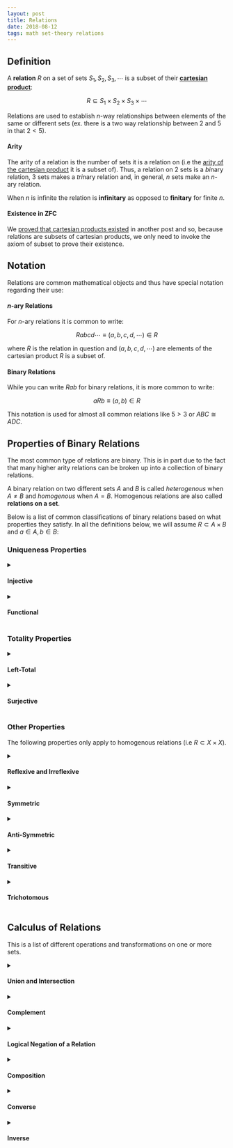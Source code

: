 ```yaml
---
layout: post
title: Relations
date: 2018-08-12
tags: math set-theory relations
---
```

<!-- ## What is a Relation?
Relations are used to correlate elements of different sets in some way. They are a more general form of a function, which can only relate elements to a single output.

#### Example
Say I had a set of tops $T$, pants $P$, and shoes $S$. I could define another set $R$ that is a collection of all the combinations of clothing that go together (a set of ordered triplets). This set would be called a relation, because it *relates* pieces of clothing that go well together by virtue of that combination being an element of $R$. -->

## Definition
A **relation** $R$ on a set of sets $S_1,S_2,S_3,\cdots$ is a subset of their [**cartesian product**](/cartesian-product):

$$R\subseteq S_1\times S_2\times S_3\times \cdots$$

Relations are used to establish $n$-way relationships between elements of the same or different sets (ex. there is a two way relationship between $2$ and $5$ in that $2<5$).

#### Arity
The arity of a relation is the number of sets it is a relation on (i.e the [arity of the cartesian product](/cartesian-product#arity) it is a subset of). Thus, a relation on $2$ sets is a *bi*nary relation, $3$ sets makes a *tri*nary relation and, in general, $n$ sets make an $n$-ary relation.

When $n$ is infinite the relation is **infinitary** as opposed to **finitary** for finite $n$.

<!--more-->

#### Existence in ZFC
We [proved that cartesian products existed](/cartesian-product#existence-in-zfc) in another post and so, because relations are subsets of cartesian products, we only need to invoke the axiom of subset to prove their existence.

## Notation
Relations are common mathematical objects and thus have special notation regarding their use:

#### $n$-ary Relations
For $n$-ary relations it is common to write:

$$Rabcd\cdots \equiv (a,b,c,d,\cdots)\in R$$

where $R$ is the relation in question and $(a,b,c,d,\cdots)$ are elements of the cartesian product $R$ is a subset of.

#### Binary Relations
While you can write $Rab$ for binary relations, it is more common to write:

$$aRb\equiv (a,b)\in R$$

This notation is used for almost all common relations like $5>3$ or $ABC \cong ADC$.

## Properties of Binary Relations
The most common type of relations are binary. This is in part due to the fact that many higher arity relations can be broken up into a collection of binary relations.

<!-- This is in part because many relations can be [*curried*](https://en.wikipedia.org/wiki/Currying) into several different binary relations -->

A binary relation on two different sets $A$ and $B$ is called *heterogenous* when $A\not=B$ and *homogenous* when $A=B$. Homogenous relations are also called **relations on a set**.

Below is a list of common classifications of binary relations based on what properties they satisfy. In all the definitions below, we will assume $R\subset A\times B$ and $a\in A, b\in B$:

### Uniqueness Properties

<details>
<summary><h4 class="inline">Injective</h4></summary>
A relation is called injective if for all $b$ on the right side, the $a$ on the left side is unique in the expression $aRb$. More formally, $R$ is injective if:

$$(\forall a_1,a_2\in A, \forall b\in B)\ a_1Rb\wedge a_2Rb\implies a_1=a_2$$

Because of this property, injective relations are also called <b>left-unique</b>.
</details>

<details>
<summary><h4 class="inline">Functional</h4></summary>
A relation is functional if for all $a$ on the left side, the $b$ on the right is unique. Relations that fulfill this property are called <b>functions</b> and are said to have a unique output $b$ for a given input $a$. Formally this means:

$$(\forall a\in A, \forall b_1,b_2\in B)\ aRb_1\wedge aRb_2\implies b_1=b_2$$

Similar to injective relations, a functional relation is also called <b>right-unique</b>.
</details>

<!-- <details>
<summary><h4 class="inline">One-to-One</h4></summary>
One-to-One functions are relations that are both functional and injective. These functions map every element in their domain to a unique element in the range. These are also called <b>injective functions</b> because being functional is implied in the classification 'function'.
</details> -->

### Totality Properties

<details>
<summary><h4 class="inline">Left-Total</h4></summary>
A left-total relation means that for every element in $A$ there is at least one element in $B$ that it is related to:

$$(\forall a\in A,\exists b\in B)\ aRb$$

Note that all functions are automatically left-total, but not all left-total relations are functions.
</details>

<details>
<summary><h4 class="inline">Surjective</h4></summary>
A relation is surjective every element in $B$ is related to at least one element in $A$:

$$(\exists a\in A,\forall b\in B)\ aRb$$

Similar to left-total relations, surjective relations are also called <b>right-total</b>. When a function is both injective and surjective it forms a bijection.
</details>

### Other Properties
The following properties only apply to homogenous relations (i.e $R\subset X\times X$).
<details>
<summary><h4 class="inline">Reflexive and Irreflexive</h4></summary>
A relation is reflexive if all elements relate to themselves:

$$(\forall x\in X)\ xRx$$

Some example of this are the less than or equal to $\le$ and the divides $\mid$ relations. Relations that don't relate <i>any</i> element to themselves are called <b>irreflexive</b>:

$$(\forall x\in X)\ \neg(xRx)$$

An example of this is the $lt$ relation.
</details>

<details>
<summary><h4 class="inline">Symmetric</h4></summary>
A relation is symmetric if $xRy$ means $yRx$ as well:

$$(\forall x,y\in X)\ xRy \implies yRx$$

Some examples of this include the proportionality $\propto$ of functions and similarity $\sim$ of geometric objects.
</details>

<details>
<summary><h4 class="inline">Anti-Symmetric</h4></summary>
A relation is anti-symmetric if when $xRy$ and $yRx$ are both true, then $x=y$:

$$(\forall x,y\in X)\ xRy\wedge yRx \implies x=y$$

Some examples of this include the $\le$ relation,  

</details>

<details>
<summary><h4 class="inline">Transitive</h4></summary>
A relation is transitive if $xRy$ and $yRz$ means $xRz$:

$$(\forall x,y,z\in X)\ xRy \wedge yRz\implies xRz$$

Relations like $\le$ and similarity $\sim$ are transitive.
</details>

<details>
<summary><h4 class="inline">Trichotomous</h4></summary>
A relation is trichotomus if for any two element in $X$ either $xRy$, $yRx$, or $x=y$ holds. But only 1 of those three options:

$$(\forall x,y\in X)\ (xRy \oplus yRx \oplus x=y) \wedge \neg(xRy \wedge yRx \wedge x=y)$$

The most common example of this is as a property of the real numbers under the $\lt$ or $\gt$ relations. In other words, any real number is either greater than, lesser than, <i>xor</i> equal to any other number.
</details>

## Calculus of Relations
This is a list of different operations and transformations on one or more sets.

<details>
<summary><h4 class="inline">Union and Intersection</h4></summary>
The union of two relations that are on the same sets is equivalent to 'adding/or-ing' them together. For example, the union of the $\lt$ and the $=$ relations is $\le$. Intersection has similar behavior except it displays an 'and' effect.
</details>

<details>
<summary><h4 class="inline">Complement</h4></summary>
The complement of a relation $R\subset A\times B$ is simply all the of the ordered pairs in $A\times B$ that are <i>not</i> in $R$. We can think of this as the ordinary complement of the relation denoted $R^\complement$ where $A\times B$ is the universal set:

$$R^\complement=\{(a,b)\in A\times B\mid (a,b)\not\in R\}$$

For example, the complement of less than or equal to is greater than: $\le^\complement=\gt$. The complement of "is a parent of" is "is not a parent of".
</details>

<details>
<summary><h4 class="inline">Logical Negation of a Relation</h4></summary>
Notice that negating a relation is equivalent to asserting its complement (assuming both elements being related are in the universal set). Put more formally, if $a\in A$ and $b\in B$:

$$\neg(aRb)\equiv aR^\complement b$$

It is this negating property that allows us to replace statements like $\neg(a\le b)$ with  $a\gt b$.
</details>

<details>
<summary><h4 class="inline">Composition</h4></summary>
The composition of two relations $R\subset A\times B$ and $S\subset B\times C$ is a sort of 'product' denoted $S\circ R\subset A\times C$:

$$S\circ R=\{(a,c)\in A\times C\mid\exists b:(a,b)\in R\wedge(b,c)\in S\}$$

<i>Notice that relation composition is associative: $X\circ (Y\circ Z)=(X\circ Y)\circ Z$</i><p></p>

An intuitive example of this can be found in kinship relations. The composition "is parent of" $\circ$ "is father of" returns the new relation "is grandfather of".
</details>

<details>
<summary><h4 class="inline">Converse</h4></summary>
The converse of a relation $R$ is denoted $R^\top$ and is simply the opposite of $R$. In other words, if $(x,y)$ is in a relation then $(y,x)$ is in its converse. Formally, for a relation $R\subset A\circ B$:

$$R^\top=\{(b,a)\in B\times A\mid (a,b)\in R\}$$

<i>Note that this means that the converse is idempotent: $(R^\top)^\top=R$. It also respects composition: $(R\circ L)^\top=L^\top\circ R^\top$.</i><p></p>

For example, the converse of the greater than relation $\ge^\top$ is $\le$. Similarly, the converse of the relation "is a child of" is "is a parent of".
</details>

<details>
<summary><h4 class="inline">Inverse</h4></summary>
Some relations are <i>invertible</i> meaning that for a relation $R$ there exists another relation $X$ such that $X\circ R=I$, called <b>left-invertible</b>, or if there exists a relation $Y$ such that $R\circ Y=I$, called <b>right-invertible</b>. When both the left and right inverses concincide, the inverse $R^{-1}$ is simply equivalent to the converse $R^\top$. <p></p>

For example, the composition "is child of" $\circ$ "is parent of" returns the identity relation (i.e "is you"). As such, they are inverses of each other.
</details>
